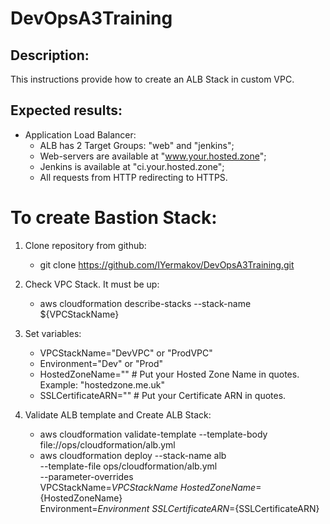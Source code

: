 # DevOpsA3Training

## Description:
This instructions provide how to create an ALB Stack in custom VPC.

## Expected results:
- Application Load Balancer:
  * ALB has 2 Target Groups: "web" and "jenkins";
  * Web-servers are available at "www.your.hosted.zone";
  * Jenkins is available at "ci.your.hosted.zone";
  * All requests from HTTP redirecting to HTTPS.


# To create Bastion Stack:

1. Clone repository from github:
   - git clone https://github.com/IYermakov/DevOpsA3Training.git

2. Check VPC Stack. It must be up:
   - aws cloudformation describe-stacks --stack-name ${VPCStackName}

3. Set variables:
   - VPCStackName="DevVPC" or "ProdVPC"
   - Environment="Dev" or "Prod"
   - HostedZoneName="" # Put your Hosted Zone Name in quotes. Example: "hostedzone.me.uk"
   - SSLCertificateARN="" # Put your Certificate ARN in quotes.

4. Validate ALB template and Create ALB Stack:
      - aws cloudformation validate-template --template-body \
        file://ops/cloudformation/alb.yml
      - aws cloudformation deploy --stack-name alb \
                                  --template-file ops/cloudformation/alb.yml \
                                  --parameter-overrides VPCStackName=${VPCStackName} \
                                                        HostedZoneName=${HostedZoneName} \
                                                        Environment=${Environment} \
                                                        SSLCertificateARN=${SSLCertificateARN}
